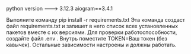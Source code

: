 python version ---> 3.12.3
aiogram==3.4.1


Выполните команду pip install -r requirements.txt Эта команда создаст файл requirements.txt и запишет в него список всех установленных пакетов вместе с их версиями.
Для проверки работоспособности, создайте файл .env . Внутрь поместите TOKEN=Ваш токен (без кавычек). Остальные зависимости настроены и должны работать.
